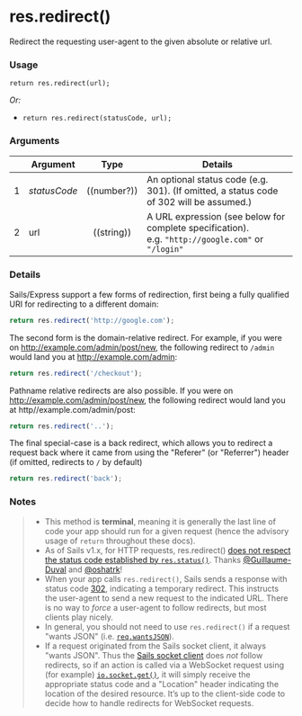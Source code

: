 # res.redirect()

Redirect the requesting user-agent to the given absolute or relative url.


### Usage
```usage
return res.redirect(url);
```


_Or:_
+ `return res.redirect(statusCode, url);`

### Arguments

|   | Argument       | Type        | Details |
|---|----------------|:-----------:|---------|
| 1 | _statusCode_   | ((number?)) | An optional status code (e.g. 301).  (If omitted, a status code of 302 will be assumed.)
| 2 | url            | ((string))  | A URL expression (see below for complete specification).<br/> e.g. `"http://google.com"` or `"/login"`



### Details

Sails/Express support a few forms of redirection, first being a fully qualified URI for redirecting to a different domain:

```javascript
return res.redirect('http://google.com');
```

The second form is the domain-relative redirect.  For example, if you were on http://example.com/admin/post/new, the following redirect to `/admin` would land you at http://example.com/admin:

```javascript
return res.redirect('/checkout');
```

Pathname relative redirects are also possible. If you were on http://example.com/admin/post/new, the following redirect would land you at http//example.com/admin/post:

```javascript
return res.redirect('..');
```
The final special-case is a back redirect, which allows you to redirect a request back where it came from using the "Referer" (or "Referrer") header (if omitted, redirects to `/` by default)

```javascript
return res.redirect('back');
```

### Notes
> + This method is **terminal**, meaning it is generally the last line of code your app should run for a given request (hence the advisory usage of `return` throughout these docs).
> + As of Sails v1.x, for HTTP requests, res.redirect() [does not respect the status code established by `res.status()`](https://github.com/balderdashy/sails-docs/pull/796#issuecomment-284224746).  Thanks [@Guillaume-Duval](https://github.com/Guillaume-Duval) and [@oshatrk](https://github.com/oshatrk)!
> + When your app calls `res.redirect()`, Sails sends a response with status code [302](http://en.wikipedia.org/wiki/List_of_HTTP_status_codes#3xx_Redirection), indicating a temporary redirect.  This instructs the user-agent to send a new request to the indicated URL.  There is no way to _force_ a user-agent to follow redirects, but most clients play nicely.
> + In general, you should not need to use `res.redirect()` if a request "wants JSON" (i.e. [`req.wantsJSON`](https://sailsjs.com/documentation/reference/request-req/req-wants-json)).
> + If a request originated from the Sails socket client, it always "wants JSON".  Thus the [Sails socket client](https://sailsjs.com/documentation/reference/web-sockets/socket-client) does _not_ follow redirects, so if an action is called via a WebSocket request using (for example) [`io.socket.get()`](https://sailsjs.com/documentation/reference/web-sockets/socket-client/io-socket-get), it will simply receive the appropriate status code and a "Location" header indicating the location of the desired resource.  It&rsquo;s up to the client-side code to decide how to handle redirects for WebSocket requests.



<docmeta name="displayName" value="res.redirect()">
<docmeta name="pageType" value="method">

